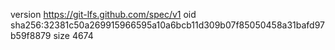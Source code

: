 version https://git-lfs.github.com/spec/v1
oid sha256:32381c50a269915966595a10a6bcb11d309b07f85050458a31bafd97b59f8879
size 4674
